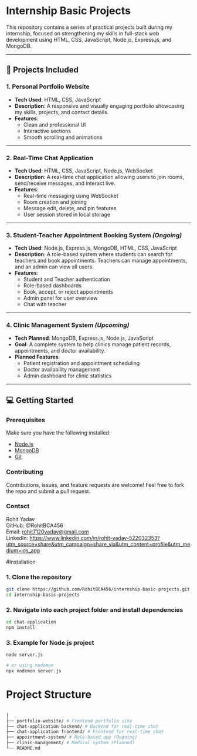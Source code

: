 # Internship Basic Projects

This repository contains a series of practical projects built during my internship, focused on strengthening my skills in full-stack web development using HTML, CSS, JavaScript, Node.js, Express.js, and MongoDB.

---

## 🚀 Projects Included

### 1. Personal Portfolio Website
- **Tech Used**: HTML, CSS, JavaScript
- **Description**: A responsive and visually engaging portfolio showcasing my skills, projects, and contact details.
- **Features**:
  - Clean and professional UI
  - Interactive sections
  - Smooth scrolling and animations

---

### 2. Real-Time Chat Application
- **Tech Used**: HTML, CSS, JavaScript, Node.js, WebSocket
- **Description**: A real-time chat application allowing users to join rooms, send/receive messages, and interact live.
- **Features**:
  - Real-time messaging using WebSocket
  - Room creation and joining
  - Message edit, delete, and pin features
  - User session stored in local storage

---

### 3. Student-Teacher Appointment Booking System *(Ongoing)*
- **Tech Used**: Node.js, Express.js, MongoDB, HTML, CSS, JavaScript
- **Description**: A role-based system where students can search for teachers and book appointments. Teachers can manage appointments, and an admin can view all users.
- **Features**:
  - Student and Teacher authentication
  - Role-based dashboards
  - Book, accept, or reject appointments
  - Admin panel for user overview
  - Chat with teacher

---

### 4. Clinic Management System *(Upcoming)*
- **Tech Planned**: MongoDB, Express.js, Node.js, JavaScript
- **Goal**: A complete system to help clinics manage patient records, appointments, and doctor availability.
- **Planned Features**:
  - Patient registration and appointment scheduling
  - Doctor availability management
  - Admin dashboard for clinic statistics

---

## 💻 Getting Started

### Prerequisites

Make sure you have the following installed:

- [Node.js](https://nodejs.org/)
- [MongoDB](https://www.mongodb.com/)
- [Git](https://git-scm.com/)

### Contributing

Contributions, issues, and feature requests are welcome!
Feel free to fork the repo and submit a pull request.

### Contact

Rohit Yadav<br>
GitHub: @RohitBCA456<br>
Email: rohit7120yadav@gmail.com<br>
LinkedIn: https://www.linkedin.com/in/rohit-yadav-522032353?utm_source=share&utm_campaign=share_via&utm_content=profile&utm_medium=ios_app<br>



#Installation

### 1. Clone the repository

```bash
git clone https://github.com/RohitBCA456/internship-basic-projects.git
cd internship-basic-projects
```

### 2. Navigate into each project folder and install dependencies

```bash
cd chat-application
npm install

```

### 3. Example for Node.js project

```bash
node server.js

# or using nodemon
npx nodemon server.js

```

# Project Structure

```bash

│
├── portfolio-website/ # Frontend portfolio site
├── chat-application backend/ # Backend for real-time chat
├── chat-application frontend/ # Frontend for real-time chat
├── appointment-system/ # Role-based app (Ongoing)
├── clinic-management/ # Medical system (Planned)
└── README.md

```

